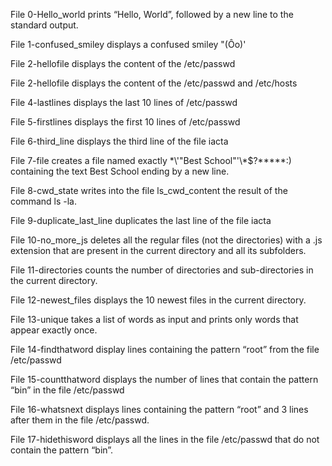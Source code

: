 File 0-Hello_world prints “Hello, World”, followed by a new line to the standard output.

File 1-confused_smiley displays a confused smiley "(Ôo)'

File  2-hellofile displays the content of the /etc/passwd 

File  2-hellofile displays the content of the /etc/passwd and /etc/hosts 

File 4-lastlines displays the last 10 lines of /etc/passwd

File 5-firstlines displays the first 10 lines of /etc/passwd 

File 6-third_line displays the third line of the file iacta

File 7-file creates a file named exactly \*\\'"Best School"\'\\*$\?\*\*\*\*\*:) containing the text Best School ending by a new line.

File 8-cwd_state writes into the file ls_cwd_content the result of the command ls -la.

File 9-duplicate_last_line duplicates the last line of the file iacta

File 10-no_more_js deletes all the regular files (not the directories) with a .js extension that are present in the current directory and all its subfolders.

File 11-directories counts the number of directories and sub-directories in the current directory.

File 12-newest_files displays the 10 newest files in the current directory.

File 13-unique takes a list of words as input and prints only words that appear exactly once.

File 14-findthatword display lines containing the pattern “root” from the file /etc/passwd

File 15-countthatword displays the number of lines that contain the pattern “bin” in the file /etc/passwd

File 16-whatsnext displays lines containing the pattern “root” and 3 lines after them in the file /etc/passwd.

File 17-hidethisword displays all the lines in the file /etc/passwd that do not contain the pattern “bin”.
